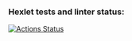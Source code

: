 ### Hexlet tests and linter status:
[![Actions Status](https://github.com/RIP-Peroni/php-project-lvl2/workflows/hexlet-check/badge.svg)](https://github.com/RIP-Peroni/php-project-lvl2/actions)